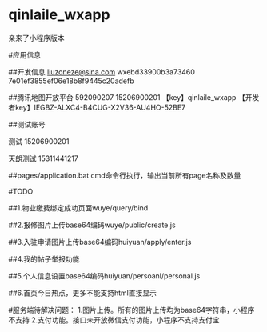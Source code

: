 # qinlaile_wxapp
亲来了小程序版本

#应用信息

##开发信息
liuzoneze@sina.com
wxebd33900b3a73460
7e01ef3855ef06e18b8f9445c20adefb

##腾讯地图开放平台
592090207
15206900201
【key】qinlaile_wxapp
【开发者key】IEGBZ-ALXC4-B4CUG-X2V36-AU4HO-52BE7

##测试账号

测试
15206900201


天朗测试
15311441217

##pages/application.bat
cmd命令行执行，输出当前所有page名称及数量

#TODO

##1.物业缴费绑定成功页面wuye/query/bind

##2.报修图片上传base64编码wuye/public/create.js

##3.入驻申请图片上传base64编码huiyuan/apply/enter.js

##4.我的帖子举报功能

##5.个人信息设置base64编码huiyuan/persoanl/personal.js

##6.首页今日热点，更多不能支持html直接显示


#服务端待解决问题：
1.图片上传。所有的图片上传均为base64字符串，小程序不支持
2.支付功能。接口未开放微信支付功能，小程序不支持支付宝
